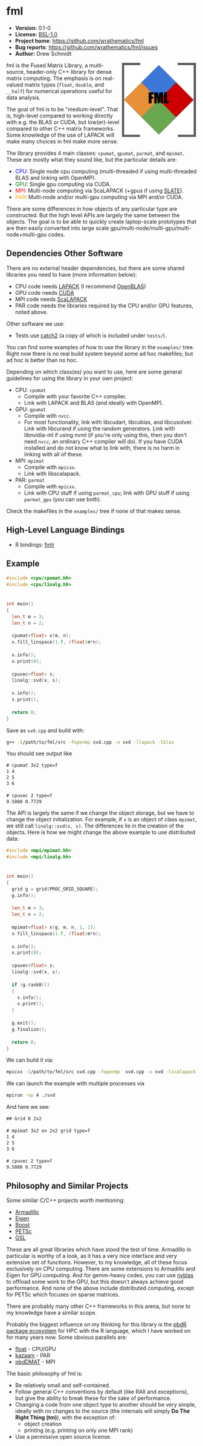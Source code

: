 # fml

* **Version:** 0.1-0
* **License:** [BSL-1.0](http://opensource.org/licenses/BSL-1.0)
* **Project home**: https://github.com/wrathematics/fml
* **Bug reports**: https://github.com/wrathematics/fml/issues
* **Author:** Drew Schmidt


<img align="right" src="./docs/logo/fml_med.png" />

fml is the Fused Matrix Library, a multi-source, header-only C++ library for dense matrix computing. The emphasis is on real-valued matrix types (`float`, `double`, and `__half`) for numerical operations useful for data analysis.

The goal of fml is to be "medium-level". That is, high-level compared to working directly with e.g. the BLAS or CUDA, but low(er)-level compared to other C++ matrix frameworks. Some knowledge of the use of LAPACK will make many choices in fml make more sense.

The library provides 4 main classes: `cpumat`, `gpumat`, `parmat`, and `mpimat`. These are mostly what they sound like, but the particular details are:

* <font color="blue">CPU</font>: Single node cpu computing (multi-threaded if using multi-threaded BLAS and linking with OpenMP).
* <font color="green">GPU</font>: Single gpu computing via CUDA.
* <font color="red">MPI</font>: Multi-node computing via ScaLAPACK (+gpus if using [SLATE](http://icl.utk.edu/slate/)).
* <font color="orange">PAR</font>: Multi-node and/or multi-gpu computing via MPI and/or CUDA.

There are some differences in how objects of any particular type are constructed. But the high level APIs are largely the same between the objects. The goal is to be able to quickly create laptop-scale prototypes that are then easily converted into large scale gpu/multi-node/multi-gpu/multi-node+multi-gpu codes.



## Dependencies Other Software

There are no external header dependencies, but there are some shared libraries you need to have (more information below):

* CPU code needs [LAPACK](http://performance.netlib.org/lapack/) (I recommend [OpenBLAS](https://github.com/xianyi/OpenBLAS))
* GPU code needs [CUDA](https://developer.nvidia.com/cuda-downloads)
* MPI code needs [ScaLAPACK](http://performance.netlib.org/scalapack/)
* PAR code needs the libraries required by the CPU and/or GPU features, noted above.

Other software we use:

* Tests use [catch2](https://github.com/catchorg/Catch2) (a copy of which is included under `tests/`).

You can find some examples of how to use the library in the `examples/` tree. Right now there is no real build system beyond some ad hoc makefiles; but ad hoc is better than no hoc.

Depending on which class(es) you want to use, here are some general guidelines for using the library in your own project:

* CPU: `cpumat`
    - Compile with your favorite C++ compiler.
    - Link with LAPACK and BLAS (and ideally with OpenMP).
* GPU: `gpumat`
    - Compile with `nvcc`.
    - For most functionality, link with libcudart, libcublas, and libcusolver. Link with libcurand if using the random generators.  Link with libnvidia-ml if using nvml (if you're only using this, then you don't need `nvcc`; an ordinary C++ compiler will do). If you have CUDA installed and do not know what to link with, there is no harm in linking with all of these.
* MPI: `mpimat`
    - Compile with `mpicxx`.
    - Link with libscalapack.
* PAR: `parmat`
    - Compile with `mpicxx`.
    - Link with CPU stuff if using `parmat_cpu`; link with GPU stuff if using `parmat_gpu` (you can use both).

Check the makefiles in the `examples/` tree if none of that makes sense.



## High-Level Language Bindings

* R bindings: [fmlr](https://github.com/wrathematics/fmlr)



## Example

```C++
#include <cpu/cpumat.hh>
#include <cpu/linalg.hh>


int main()
{
  len_t m = 3;
  len_t n = 2;
  
  cpumat<float> x(m, n);
  x.fill_linspace(1.f, (float)m*n);
  
  x.info();
  x.print(0);
  
  cpuvec<float> s;
  linalg::svd(x, s);
  
  s.info();
  s.print();
  
  return 0;
}
```

Save as `svd.cpp` and build with:

```bash
g++ -I/path/to/fml/src -fopenmp svd.cpp -o svd -llapack -lblas
```

You should see output like

```
# cpumat 3x2 type=f
1 4 
2 5 
3 6 

# cpuvec 2 type=f
9.5080 0.7729 
```

The API is largely the same if we change the object storage, but we have to change the object initialization. For example, if `x` is an object of class `mpimat`, we still call `linalg::svd(x, s)`. The differences lie in the creation of the objects. Here is how we might change the above example to use distributed data:

```C++
#include <mpi/mpimat.hh>
#include <mpi/linalg.hh>


int main()
{
  grid g = grid(PROC_GRID_SQUARE);
  g.info();
  
  len_t m = 3;
  len_t n = 2;
  
  mpimat<float> x(g, m, n, 1, 1);
  x.fill_linspace(1.f, (float)m*n);
  
  x.info();
  x.print(0);
  
  cpuvec<float> s;
  linalg::svd(x, s);
  
  if (g.rank0())
  {
    s.info();
    s.print();
  }
  
  g.exit();
  g.finalize();
  
  return 0;
}
```

We can build it via:

```bash
mpicxx -I/path/to/fml/src svd.cpp -fopenmp  svd.cpp -o svd -lscalapack-openmpi
```

We can launch the example with multiple processes via

```bash
mpirun -np 4 ./svd
```

And here we see:

```
## Grid 0 2x2

# mpimat 3x2 on 2x2 grid type=f
1 4 
2 5 
3 6 

# cpuvec 2 type=f
9.5080 0.7729 
```



## Philosophy and Similar Projects

Some similar C/C++ projects worth mentioning:

* [Armadillo](http://arma.sourceforge.net/)
* [Eigen](http://eigen.tuxfamily.org/)
* [Boost](http://www.boost.org/)
* [PETSc](https://www.mcs.anl.gov/petsc/)
* [GSL](https://www.gnu.org/software/gsl/)

These are all great libraries which have stood the test of time. Armadillo in particular is worthy of a look, as it has a very nice interface and very extensive set of functions. However, to my knowledge, all of these focus exclusively on CPU computing. There are some extensions to Armadillo and Eigen for GPU computing. And for gemm-heavy codes, you can use [nvblas](https://docs.nvidia.com/cuda/nvblas/index.html) to offload some work to the GPU, but this doesn't always achieve good performance. And none of the above include distributed computing, except for PETSc which focuses on sparse matrices.

There are probably many other C++ frameworks in this arena, but none to my knowledge have a similar scope.

Probably the biggest influence on my thinking for this library is the [pbdR package ecosystem](https://github.com/RBigData) for HPC with the R language, which I have worked on for many years now. Some obvious parallels are:

* [float](https://github.com/wrathematics/float) - CPU/GPU
* [kazaam](https://github.com/RBigData/kazaam) - PAR
* [pbdDMAT](https://github.com/RBigData/pbdDMAT) - MPI

The basic philosophy of fml is:

* Be relatively small and self-contained.
* Follow general C++ conventions by default (like RAII and exceptions), but give the ability to break these for the sake of performance.
* Changing a code from one object type to another should be very simple, ideally with no changes to the source (the internals will simply **Do The Right Thing (tm)**), with the exception of:
    - object creation
    - printing (e.g. printing on only one MPI rank)
* Use a permissive open source license.
